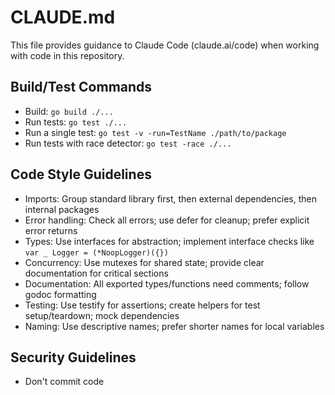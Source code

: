 # CLAUDE.md

This file provides guidance to Claude Code (claude.ai/code) when working with code in this repository.

## Build/Test Commands

- Build: `go build ./...`
- Run tests: `go test ./...`
- Run a single test: `go test -v -run=TestName ./path/to/package`
- Run tests with race detector: `go test -race ./...`

## Code Style Guidelines

- Imports: Group standard library first, then external dependencies, then internal packages
- Error handling: Check all errors; use defer for cleanup; prefer explicit error returns
- Types: Use interfaces for abstraction; implement interface checks like `var _ Logger = (*NoopLogger)({})`
- Concurrency: Use mutexes for shared state; provide clear documentation for critical sections
- Documentation: All exported types/functions need comments; follow godoc formatting
- Testing: Use testify for assertions; create helpers for test setup/teardown; mock dependencies
- Naming: Use descriptive names; prefer shorter names for local variables

## Security Guidelines

- Don't commit code